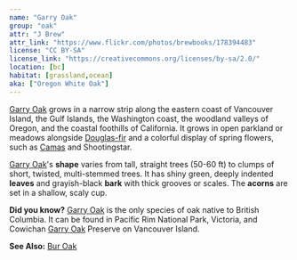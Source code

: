 ```yaml
---
name: "Garry Oak"
group: "oak"
attr: "J Brew"
attr_link: "https://www.flickr.com/photos/brewbooks/178394483"
license: "CC BY-SA"
license_link: "https://creativecommons.org/licenses/by-sa/2.0/"
location: [bc]
habitat: [grassland,ocean]
aka: ["Oregon White Oak"]
---
```

[Garry Oak](/trees/garry/) grows in a narrow strip along the eastern coast of Vancouver Island, the Gulf Islands, the Washington coast, the woodland valleys of Oregon, and the coastal foothills of California. It grows in open parkland or meadows alongside [Douglas-fir](/trees/dougfir/) and a colorful display of spring flowers, such as [Camas](/plants/camas/) and Shootingstar.

[Garry Oak](/trees/garry/)'s **shape** varies from tall, straight trees (50-60 ft) to clumps of short, twisted, multi-stemmed trees. It has shiny green, deeply indented **leaves** and grayish-black **bark** with thick grooves or scales. The **acorns** are set in a shallow, scaly cup.

**Did you know?** [Garry Oak](/trees/garry/) is the only species of oak native to British Columbia. It can be found in Pacific Rim National Park, Victoria, and Cowichan [Garry Oak](/trees/garry/) Preserve on Vancouver Island.

<!-- generated, do not edit -->
**See Also:**
[Bur Oak](/trees/buroak/)
